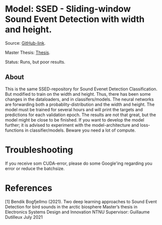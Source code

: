 # Model: SSED - Sliding-window Sound Event Detection with width and height.

Source: [GitHub-link](https://github.com/bendikbo/SSED).

Master Thesis: [Thesis](https://github.com/bendikbo/SSED/blob/main/thesis.pdf).

Status: Runs, but poor results. 

## About
This is the same SSED-repository for Sound Evenet Detection Classification. But modified to train on the width and height. Thus, there has been some changes in the dataloaders, and in classifers/models. The neural networks are forwarding both a probablity-distribution and the width and height. The model must be trained for several hours and will print the targets and predictions for each validation epoch. The results are not that great, but the model might be close to be finished. If you want to develop the model further; it is advised to experiment with the model-architecture and loss-functions in classifier/models. Beware you need a lot of compute.

# Troubleshooting
If you receive som CUDA-error, please do some Google'ing regarding you error or reduce the batchsize.

# References
<a id="1">[1]</a> 
Bendik Bogfjellmo (2021). 
Two deep learning approaches to Sound Event Detection for bird sounds in the arctic biosphere
Master’s thesis in Electronics Systems Design and Innovation NTNU Supervisor: Guillaume Dutilleux July 2021

